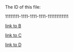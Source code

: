 [ID]:<> (11111111-1111-1111-1111-111111111111)
The ID of this file:

11111111-1111-1111-1111-111111111111

[link to B](./B.html) 

[link to C](./nested/C.html)

[link to D](./nested/x2nested/D.html)